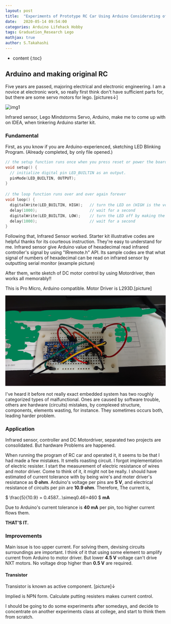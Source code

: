 ```yaml
---
layout: post
title:  "Experiments of Prototype RC Car Using Arduino Considerating of its Behavior"
date:   2020-05-14 09:54:00
categories: Arduino Lifehack Hobby 
tags: Graduation_Research Lego
mathjax: true
author: S.Takahashi
---
```


* content
{:toc}

## Arduino and making original RC

Five years are passed, majoring electrical and electronic engineering.
I am a novice at electronic work, so really first think don't have sufficient parts for, but there are some servo motors for lego. [pictures↓]


![img1](/img/0514/1.jpg)

Infrared sensor, Lego Mindstorms Servo, Arduino, make me to come up with on IDEA, when tinkering Arduino starter kit.




### Fundamental

First, as you know if you are Arduino-experienced, sketching LED Blinking Program. (Already completed, by only file opened.)

```c
// the setup function runs once when you press reset or power the board
void setup() {
  // initialize digital pin LED_BUILTIN as an output.
  pinMode(LED_BUILTIN, OUTPUT);
}

// the loop function runs over and over again forever
void loop() {
  digitalWrite(LED_BUILTIN, HIGH);   // turn the LED on (HIGH is the voltage level)
  delay(1000);                       // wait for a second
  digitalWrite(LED_BUILTIN, LOW);    // turn the LED off by making the voltage LOW
  delay(1000);                       // wait for a second
}
```

Following that, Infrared Sensor worked. Starter kit illustrative codes are helpful thanks for its courteous instruction. They're easy to understand for me. Infrared sensor give Arduino value of hexadecimal read infrared controller's signal by using "IRremote.h" API. Its sample codes are that what signal of numbers of hexadecimal can be read on infrared sensor by outputting serial monitor (example picture)


After them, write sketch of DC motor control by using Motordriver, then works all memorably!! 

This is Pro Micro, Arduino compatible. Motor Driver is L293D.[picture]

![img2](/img/0514/2.jpg)

I've heard it before not really exact embedded system has two roughly categorized types of malfunctional. Ones are caused by software trouble, others are hardware (circuits) mistakes, by complexed structure, components, elements wasting, for instance. They sometimes occurs both, leading harder problem.

### Application

Infrared sensor, controller and DC Motordriver, separated two projects are consolidated.
But hardware Problems are happened.

When running the program of RC car and operated it, it seems to be that I had made a few mistakes.
It smells roasting circuit. I forgot implementation of electric resister. I start the measurement of electric resistance of wires and motor driver. Come to think of it, it might not be really. I should have estimated of current tolerance with by being wire's and moter driver's resistance as **0 ohm**.
Arduino's voltage per pins are **5 V**, and electrical resistance of circuits per pin are **10.9 ohm**.
Therefore, The current is,


$
  \frac{5}{10.9} = 0.4587...\simeq0.46=460 
$
**mA**


Due to Arduino's current tolerance is **40 mA** per pin, too higher current flows them.


**THAT'S IT.**


### Improvements
Main issue is too upper current. For solving them, devising circuits surroundings are important. I think of it that using some element to amplify current from Arduino to motor driver.
But lower **4.5 V** voltage can't drive NXT motors. No voltage drop higher than **0.5 V** are required.

#### Transistor
Transistor is known as active component. [picture]↓


Implied is NPN form. Calculate putting resisters makes current control.


I should be going to do some experiments after somedays, and decide to concentrate on another experiments class at college, and start to think them from scratch.